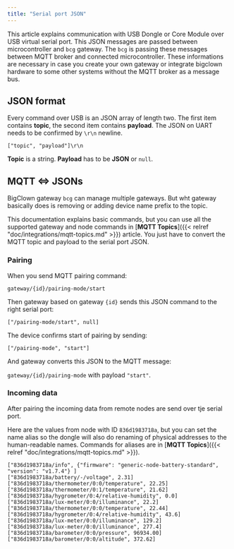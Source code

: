 ```yaml
---
title: "Serial port JSON"
---
```


This article explains communication with USB Dongle or Core Module over USB virtual serial port. This JSON messages are passed between microcontroller and `bcg` gateway. The `bcg` is passing these messages between MQTT broker and connected microcontroller. These informations are necessary in case you create your own gateway or integrate bigclown hardware to some other systems without the MQTT broker as a message bus.

## JSON format

Every command over USB is an JSON array of length two. The first item contains **topic**, the second item contains **payload**. The JSON on UART needs to be confirmed by `\r\n` newline.

`["topic", "payload"]\r\n`

**Topic** is a string. **Payload** has to be **JSON** or `null`.

## MQTT <=> JSONs

BigClown gateway `bcg` can manage multiple gateways. But wht gateway basically does is removing or adding device name prefix to the topic.

This documentation explains basic commands, but you can use all the supported gateway and node commands in [**MQTT Topics**]({{< relref "doc/integrations/mqtt-topics.md" >}}) article. You just have to convert the MQTT topic and payload to the serial port JSON.

### Pairing

When you send MQTT pairing command:

`gateway/{id}/pairing-mode/start`

Then gateway based on gateway `{id}` sends this JSON command to the right serial port:

`["/pairing-mode/start", null]`

The device confirms start of pairing by sending:

`["/pairing-mode", "start"]`

And gateway converts this JSON to the MQTT message:

`gateway/{id}/pairing-mode` with payload `"start"`.

### Incoming data

After pairing the incoming data from remote nodes are send over tje serial port.

Here are the values from node with ID `836d1983718a`, but you can set the name alias so the dongle will also do renaming of physical addresses to the human-readable names. Commands for aliases are in [**MQTT Topics**]({{< relref "doc/integrations/mqtt-topics.md" >}}).

```
["836d1983718a/info", {"firmware": "generic-node-battery-standard", "version": "v1.7.4"} ]
["836d1983718a/battery/-/voltage", 2.31]
["836d1983718a/thermometer/0:0/temperature", 22.25]
["836d1983718a/thermometer/0:1/temperature", 21.62]
["836d1983718a/hygrometer/0:4/relative-humidity", 0.0]
["836d1983718a/lux-meter/0:0/illuminance", 22.2]
["836d1983718a/thermometer/0:0/temperature", 22.44]
["836d1983718a/hygrometer/0:4/relative-humidity", 43.6]
["836d1983718a/lux-meter/0:0/illuminance", 129.2]
["836d1983718a/lux-meter/0:0/illuminance", 277.4]
["836d1983718a/barometer/0:0/pressure", 96934.00]
["836d1983718a/barometer/0:0/altitude", 372.62]
```
